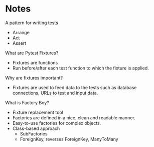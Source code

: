# Notes

A pattern for writing tests

- Arrange
- Act
- Assert

What are Pytest Fixtures?

- Fixtures are functions
- Run before/after each test function to which the fixture is applied.

Why are fixtures important?

- Fixtures are used to feed data to the tests such as database connections, URLs to test and input data.

What is Factory Boy?

- Fixture replacement tool
- Factories are defined in a nice, clean and readable manner.
- Easy-to-use factories for complex objects.
- Class-based approach
  - SubFactories
  - ForeignKey, reverses ForeignKey, ManyToMany
